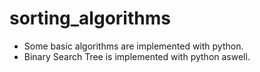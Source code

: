 # sorting_algorithms

* Some basic algorithms are implemented with python.
* Binary Search Tree is implemented with python aswell.
